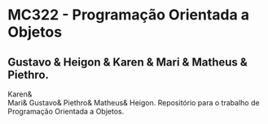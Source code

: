 # MC322 - Programação Orientada a Objetos

##  Gustavo & Heigon & Karen & Mari & Matheus & Piethro.
Karen&  
Mari&
Gustavo&
Piethro&
Matheus&
Heigon.
Repositório para o trabalho de Programação Orientada a Objetos.
